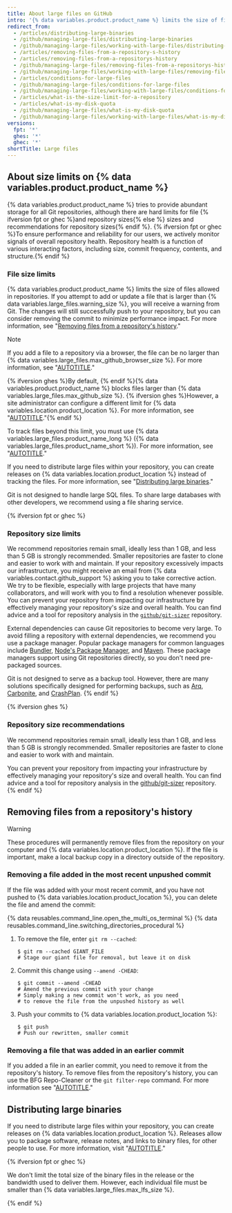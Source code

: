 ```yaml
---
title: About large files on GitHub
intro: '{% data variables.product.product_name %} limits the size of files you can track in regular Git repositories. Learn how to track or remove files that are beyond the limit.'
redirect_from:
  - /articles/distributing-large-binaries
  - /github/managing-large-files/distributing-large-binaries
  - /github/managing-large-files/working-with-large-files/distributing-large-binaries
  - /articles/removing-files-from-a-repository-s-history
  - /articles/removing-files-from-a-repositorys-history
  - /github/managing-large-files/removing-files-from-a-repositorys-history
  - /github/managing-large-files/working-with-large-files/removing-files-from-a-repositorys-history
  - /articles/conditions-for-large-files
  - /github/managing-large-files/conditions-for-large-files
  - /github/managing-large-files/working-with-large-files/conditions-for-large-files
  - /articles/what-is-the-size-limit-for-a-repository
  - /articles/what-is-my-disk-quota
  - /github/managing-large-files/what-is-my-disk-quota
  - /github/managing-large-files/working-with-large-files/what-is-my-disk-quota
versions:
  fpt: '*'
  ghes: '*'
  ghec: '*'
shortTitle: Large files
---
```


## About size limits on {% data variables.product.product_name %}

{% data variables.product.product_name %} tries to provide abundant storage for all Git repositories, although there are hard limits for file {% ifversion fpt or ghec %}and repository sizes{% else %} sizes and recommendations for repository sizes{% endif %}. {% ifversion fpt or ghec %}To ensure performance and reliability for our users, we actively monitor signals of overall repository health. Repository health is a function of various interacting factors, including size, commit frequency, contents, and structure.{% endif %}

### File size limits

{% data variables.product.product_name %} limits the size of files allowed in repositories. If you attempt to add or update a file that is larger than {% data variables.large_files.warning_size %}, you will receive a warning from Git. The changes will still successfully push to your repository, but you can consider removing the commit to minimize performance impact. For more information, see "[Removing files from a repository's history](#removing-files-from-a-repositorys-history)."

> [!NOTE]
> If you add a file to a repository via a browser, the file can be no larger than {% data variables.large_files.max_github_browser_size %}. For more information, see "[AUTOTITLE](/repositories/working-with-files/managing-files/adding-a-file-to-a-repository)."

{% ifversion ghes %}By default, {% endif %}{% data variables.product.product_name %} blocks files larger than {% data variables.large_files.max_github_size %}. {% ifversion ghes %}However, a site administrator can configure a different limit for {% data variables.location.product_location %}. For more information, see "[AUTOTITLE](/admin/policies/enforcing-policies-for-your-enterprise/enforcing-repository-management-policies-in-your-enterprise)."{% endif %}

To track files beyond this limit, you must use {% data variables.large_files.product_name_long %} ({% data variables.large_files.product_name_short %}). For more information, see "[AUTOTITLE](/repositories/working-with-files/managing-large-files/about-git-large-file-storage)."

If you need to distribute large files within your repository, you can create releases on {% data variables.location.product_location %} instead of tracking the files. For more information, see "[Distributing large binaries](#distributing-large-binaries)."

Git is not designed to handle large SQL files. To share large databases with other developers, we recommend using a file sharing service.

{% ifversion fpt or ghec %}

### Repository size limits

We recommend repositories remain small, ideally less than 1 GB, and less than 5 GB is strongly recommended. Smaller repositories are faster to clone and easier to work with and maintain. If your repository excessively impacts our infrastructure, you might receive an email from {% data variables.contact.github_support %} asking you to take corrective action. We try to be flexible, especially with large projects that have many collaborators, and will work with you to find a resolution whenever possible. You can prevent your repository from impacting our infrastructure by effectively managing your repository's size and overall health. You can find advice and a tool for repository analysis in the [`github/git-sizer`](https://github.com/github/git-sizer) repository.

External dependencies can cause Git repositories to become very large. To avoid filling a repository with external dependencies, we recommend you use a package manager. Popular package managers for common languages include [Bundler](http://bundler.io/), [Node's Package Manager](http://npmjs.org/), and [Maven](https://maven.apache.org/). These package managers support using Git repositories directly, so you don't need pre-packaged sources.

Git is not designed to serve as a backup tool. However, there are many solutions specifically designed for performing backups, such as [Arq](https://www.arqbackup.com/), [Carbonite](http://www.carbonite.com/), and [CrashPlan](https://www.crashplan.com/en-us/).
{% endif %}

{% ifversion ghes %}

### Repository size recommendations

We recommend repositories remain small, ideally less than 1 GB, and less than 5 GB is strongly recommended. Smaller repositories are faster to clone and easier to work with and maintain.

You can prevent your repository from impacting your infrastructure by effectively managing your repository's size and overall health. You can find advice and a tool for repository analysis in the [github/git-sizer](https://github.com/github/git-sizer) repository.
{% endif %}

## Removing files from a repository's history

> [!WARNING]
> These procedures will permanently remove files from the repository on your computer and {% data variables.location.product_location %}. If the file is important, make a local backup copy in a directory outside of the repository.

### Removing a file added in the most recent unpushed commit

If the file was added with your most recent commit, and you have not pushed to {% data variables.location.product_location %}, you can delete the file and amend the commit:

{% data reusables.command_line.open_the_multi_os_terminal %}
{% data reusables.command_line.switching_directories_procedural %}
1. To remove the file, enter `git rm --cached`:

   ```shell
   $ git rm --cached GIANT_FILE
   # Stage our giant file for removal, but leave it on disk
   ```

1. Commit this change using `--amend -CHEAD`:

   ```shell
   $ git commit --amend -CHEAD
   # Amend the previous commit with your change
   # Simply making a new commit won't work, as you need
   # to remove the file from the unpushed history as well
   ```

1. Push your commits to {% data variables.location.product_location %}:

   ```shell
   $ git push
   # Push our rewritten, smaller commit
   ```

### Removing a file that was added in an earlier commit

If you added a file in an earlier commit, you need to remove it from the repository's history. To remove files from the repository's history, you can use the BFG Repo-Cleaner or the `git filter-repo` command. For more information see "[AUTOTITLE](/authentication/keeping-your-account-and-data-secure/removing-sensitive-data-from-a-repository)."

## Distributing large binaries

If you need to distribute large files within your repository, you can create releases on {% data variables.location.product_location %}. Releases allow you to package software, release notes, and links to binary files, for other people to use. For more information, visit "[AUTOTITLE](/repositories/releasing-projects-on-github/about-releases)."

{% ifversion fpt or ghec %}

We don't limit the total size of the binary files in the release or the bandwidth used to deliver them. However, each individual file must be smaller than {% data variables.large_files.max_lfs_size %}.

{% endif %}
